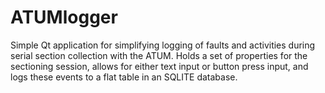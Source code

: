 # ATUMlogger
Simple Qt application for simplifying logging of faults and activities during serial section collection with the ATUM. Holds a set of properties for the sectioning session, allows for either text input or button press input, and logs these events to a flat table in an SQLITE database. 
